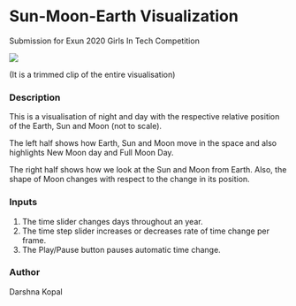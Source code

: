 # Sun-Moon-Earth Visualization
Submission for Exun 2020 Girls In Tech Competition

![](demo-screen-capture.gif)

(It is a trimmed clip of the entire visualisation)
### Description
This is a visualisation of night and day with the respective relative position of the Earth, Sun and Moon (not to scale).

The left half shows how Earth, Sun and Moon move in the space and also highlights New Moon day and Full Moon Day.

The right half shows how we look at the Sun and Moon from Earth. Also, the shape of Moon changes with respect to the change in its position.

### Inputs
1. The time slider changes days throughout an year.
2. The time step slider increases or decreases rate of time change per frame.
3. The Play/Pause button pauses automatic time change.

### Author
Darshna Kopal
